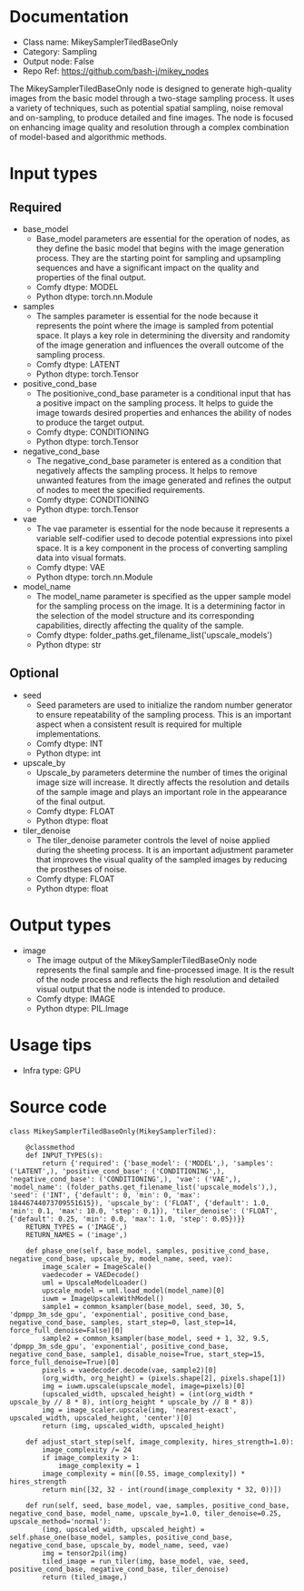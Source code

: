 # Documentation
- Class name: MikeySamplerTiledBaseOnly
- Category: Sampling
- Output node: False
- Repo Ref: https://github.com/bash-j/mikey_nodes

The MikeySamplerTiledBaseOnly node is designed to generate high-quality images from the basic model through a two-stage sampling process. It uses a variety of techniques, such as potential spatial sampling, noise removal and on-sampling, to produce detailed and fine images. The node is focused on enhancing image quality and resolution through a complex combination of model-based and algorithmic methods.

# Input types
## Required
- base_model
    - Base_model parameters are essential for the operation of nodes, as they define the basic model that begins with the image generation process. They are the starting point for sampling and upsampling sequences and have a significant impact on the quality and properties of the final output.
    - Comfy dtype: MODEL
    - Python dtype: torch.nn.Module
- samples
    - The samples parameter is essential for the node because it represents the point where the image is sampled from potential space. It plays a key role in determining the diversity and randomity of the image generation and influences the overall outcome of the sampling process.
    - Comfy dtype: LATENT
    - Python dtype: torch.Tensor
- positive_cond_base
    - The positionive_cond_base parameter is a conditional input that has a positive impact on the sampling process. It helps to guide the image towards desired properties and enhances the ability of nodes to produce the target output.
    - Comfy dtype: CONDITIONING
    - Python dtype: torch.Tensor
- negative_cond_base
    - The negative_cond_base parameter is entered as a condition that negatively affects the sampling process. It helps to remove unwanted features from the image generated and refines the output of nodes to meet the specified requirements.
    - Comfy dtype: CONDITIONING
    - Python dtype: torch.Tensor
- vae
    - The vae parameter is essential for the node because it represents a variable self-codifier used to decode potential expressions into pixel space. It is a key component in the process of converting sampling data into visual formats.
    - Comfy dtype: VAE
    - Python dtype: torch.nn.Module
- model_name
    - The model_name parameter is specified as the upper sample model for the sampling process on the image. It is a determining factor in the selection of the model structure and its corresponding capabilities, directly affecting the quality of the sample.
    - Comfy dtype: folder_paths.get_filename_list('upscale_models')
    - Python dtype: str
## Optional
- seed
    - Seed parameters are used to initialize the random number generator to ensure repeatability of the sampling process. This is an important aspect when a consistent result is required for multiple implementations.
    - Comfy dtype: INT
    - Python dtype: int
- upscale_by
    - Upscale_by parameters determine the number of times the original image size will increase. It directly affects the resolution and details of the sample image and plays an important role in the appearance of the final output.
    - Comfy dtype: FLOAT
    - Python dtype: float
- tiler_denoise
    - The tiler_denoise parameter controls the level of noise applied during the sheeting process. It is an important adjustment parameter that improves the visual quality of the sampled images by reducing the prostheses of noise.
    - Comfy dtype: FLOAT
    - Python dtype: float

# Output types
- image
    - The image output of the MikeySamplerTiledBaseOnly node represents the final sample and fine-processed image. It is the result of the node process and reflects the high resolution and detailed visual output that the node is intended to produce.
    - Comfy dtype: IMAGE
    - Python dtype: PIL.Image

# Usage tips
- Infra type: GPU

# Source code
```
class MikeySamplerTiledBaseOnly(MikeySamplerTiled):

    @classmethod
    def INPUT_TYPES(s):
        return {'required': {'base_model': ('MODEL',), 'samples': ('LATENT',), 'positive_cond_base': ('CONDITIONING',), 'negative_cond_base': ('CONDITIONING',), 'vae': ('VAE',), 'model_name': (folder_paths.get_filename_list('upscale_models'),), 'seed': ('INT', {'default': 0, 'min': 0, 'max': 18446744073709551615}), 'upscale_by': ('FLOAT', {'default': 1.0, 'min': 0.1, 'max': 10.0, 'step': 0.1}), 'tiler_denoise': ('FLOAT', {'default': 0.25, 'min': 0.0, 'max': 1.0, 'step': 0.05})}}
    RETURN_TYPES = ('IMAGE',)
    RETURN_NAMES = ('image',)

    def phase_one(self, base_model, samples, positive_cond_base, negative_cond_base, upscale_by, model_name, seed, vae):
        image_scaler = ImageScale()
        vaedecoder = VAEDecode()
        uml = UpscaleModelLoader()
        upscale_model = uml.load_model(model_name)[0]
        iuwm = ImageUpscaleWithModel()
        sample1 = common_ksampler(base_model, seed, 30, 5, 'dpmpp_3m_sde_gpu', 'exponential', positive_cond_base, negative_cond_base, samples, start_step=0, last_step=14, force_full_denoise=False)[0]
        sample2 = common_ksampler(base_model, seed + 1, 32, 9.5, 'dpmpp_3m_sde_gpu', 'exponential', positive_cond_base, negative_cond_base, sample1, disable_noise=True, start_step=15, force_full_denoise=True)[0]
        pixels = vaedecoder.decode(vae, sample2)[0]
        (org_width, org_height) = (pixels.shape[2], pixels.shape[1])
        img = iuwm.upscale(upscale_model, image=pixels)[0]
        (upscaled_width, upscaled_height) = (int(org_width * upscale_by // 8 * 8), int(org_height * upscale_by // 8 * 8))
        img = image_scaler.upscale(img, 'nearest-exact', upscaled_width, upscaled_height, 'center')[0]
        return (img, upscaled_width, upscaled_height)

    def adjust_start_step(self, image_complexity, hires_strength=1.0):
        image_complexity /= 24
        if image_complexity > 1:
            image_complexity = 1
        image_complexity = min([0.55, image_complexity]) * hires_strength
        return min([32, 32 - int(round(image_complexity * 32, 0))])

    def run(self, seed, base_model, vae, samples, positive_cond_base, negative_cond_base, model_name, upscale_by=1.0, tiler_denoise=0.25, upscale_method='normal'):
        (img, upscaled_width, upscaled_height) = self.phase_one(base_model, samples, positive_cond_base, negative_cond_base, upscale_by, model_name, seed, vae)
        img = tensor2pil(img)
        tiled_image = run_tiler(img, base_model, vae, seed, positive_cond_base, negative_cond_base, tiler_denoise)
        return (tiled_image,)
```